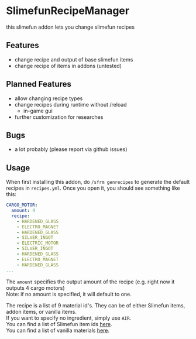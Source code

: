 # SlimefunRecipeManager

this slimefun addon lets you change slimefun recipes 

## Features

- change recipe and output of base slimefun items
- change recipe of items in addons (untested)

## Planned Features

- allow changing recipe types
- change recipes during runtime without /reload
  - in-game gui
- further customization for researches

## Bugs

- a lot probably (please report via github issues)

## Usage

When first installing this addon, do `/sfrm genrecipes` to generate the default recipes in `recipes.yml`. Once you open it, you should see something like this:

```yaml
CARGO_MOTOR:
  amount: 4
  recipe:
    - HARDENED_GLASS
    - ELECTRO_MAGNET
    - HARDENED_GLASS
    - SILVER_INGOT
    - ELECTRIC_MOTOR
    - SILVER_INGOT
    - HARDENED_GLASS
    - ELECTRO_MAGNET
    - HARDENED_GLASS
...
```

The `amount` specifies the output amount of the recipe (e.g. right now it outputs 4 cargo motors)<br>
Note: if no amount is specified, it will default to one. <br>

The recipe is a list of 9 material id's. They can be of either Slimefun items, addon items, or vanilla items.<br>
If you want to specify no ingredient, simply use `AIR`. <br>
You can find a list of Slimefun item ids [here](https://sf-items.walshy.dev/). <br>
You can find a list of vanilla materials [here](https://hub.spigotmc.org/javadocs/spigot/org/bukkit/Material.html). <br>